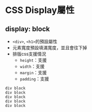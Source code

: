 # CSS Display屬性

## display: block

* `<div>`, `<h1>`的預設屬性
* 元素寬度預設填滿寬度，並且會往下掉
* 排版css支援情況
  * `height`：支援
  * `width`：支援
  * `margin`：支援
  * `padding`：支援 

 ```pug
div block
div block
div block
div block
div block
 ```
